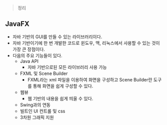 
> 정리

## JavaFX

- 자바 기반의 GUI를 만들 수 있는 라이브러리이다.
- 자바 기반이기에 한 번 개발한 코드로 윈도우, 맥, 리눅스에서 사용할 수 있는 것이 가장 큰 장점이다.
- 다음의 주요 기능들이 있다.
    - Java API
        - 자바 기반으로된 모든 라이브러리 사용 가능
    - FXML 및 Scene Builder
        - FXML라는 xml 파일을 이용하여 화면을 구성하고 Scene Builder란 도구를 통해 화면을 쉽게 구성할 수 있다.
    - 웹뷰
        - 웹 기반의 내용을 쉽게 띄울 수 있다.
    - Swing과의 연동
    - 빌트인 UI 컨트롤 및 css
    - 3차원 그래픽 지원
